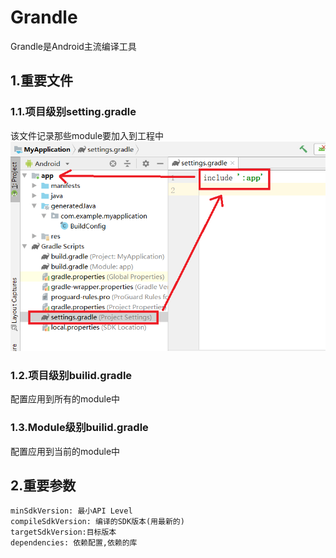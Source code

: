 # Grandle
Grandle是Android主流编译工具<br>

## 1.重要文件
### 1.1.项目级别setting.gradle
该文件记录那些module要加入到工程中<br>
![fail](img/5.1.PNG)<br>

### 1.2.项目级别builid.gradle
配置应用到所有的module中<br>

### 1.3.Module级别builid.gradle
配置应用到当前的module中<br>

## 2.重要参数
```
minSdkVersion: 最小API Level
compileSdkVersion: 编译的SDK版本(用最新的)
targetSdkVersion:目标版本
dependencies: 依赖配置,依赖的库
```